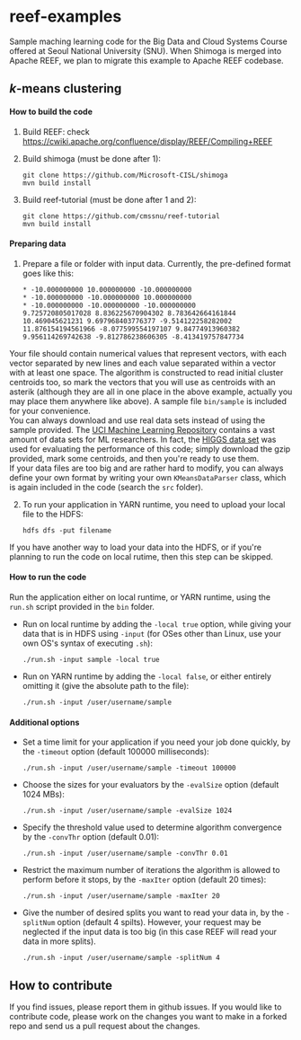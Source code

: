 reef-examples
=============

Sample maching learning code for the Big Data and Cloud Systems Course offered at Seoul National University (SNU).
When Shimoga is merged into Apache REEF, we plan to migrate this example to Apache REEF codebase. 

## *k*-means clustering

#### How to build the code
1. Build REEF: check https://cwiki.apache.org/confluence/display/REEF/Compiling+REEF

2. Build shimoga (must be done after 1):
    ```
    git clone https://github.com/Microsoft-CISL/shimoga
    mvn build install
    ```

3. Build reef-tutorial (must be done after 1 and 2):
    ```
    git clone https://github.com/cmssnu/reef-tutorial
    mvn build install
    ```
  
#### Preparing data
1. Prepare a file or folder with input data. Currently, the pre-defined format goes like this:
    ```
    * -10.000000000 10.000000000 -10.000000000
    * -10.000000000 -10.000000000 10.000000000
    * -10.000000000 -10.000000000 -10.000000000
    9.725720805017028 8.836225670904302 8.783642664161844
    10.469045621231 9.697968403776377 -9.514122258282002
    11.876154194561966 -8.077599554197107 9.84774913960382
    9.956114269742638 -9.812786238606305 -8.413419757847734
    ```
Your file should contain numerical values that represent vectors, with each vector separated by new lines and each value separated within a vector with at least one space. The algorithm is constructed to read initial cluster centroids too, so mark the vectors that you will use as centroids with an asterik (although they are all in one place in the above example, actually you may place them anywhere like above). A sample file `bin/sample` is included for your convenience.  
You can always download and use real data sets instead of using the sample provided. The [UCI Machine Learning Repository](http://archive.ics.uci.edu/ml/) contains a vast amount of data sets for ML researchers. In fact, the [HIGGS data set](http://archive.ics.uci.edu/ml/datasets/HIGGS) was used for evaluating the performance of this code; simply download the gzip provided, mark some centroids, and then you're ready to use them.  
If your data files are too big and are rather hard to modify, you can always define your own format by writing your own `KMeansDataParser` class, which is again included in the code (search the `src` folder).  

2. To run your application in YARN runtime, you need to upload your local file to the HDFS:
    ```
    hdfs dfs -put filename
    ```
If you have another way to load your data into the HDFS, or if you're planning to run the code on local rutime, then this step can be skipped.

#### How to run the code
Run the application either on local runtime, or YARN runtime, using the `run.sh` script provided in the `bin` folder.
* Run on local runtime by adding the `-local true` option, while giving your data that is in HDFS using `-input` (for OSes other than Linux, use your own OS's syntax of executing `.sh`):
    ```
    ./run.sh -input sample -local true 
    ```

* Run on YARN runtime by adding the `-local false`, or either entirely omitting it (give the absolute path to the file):
    ```
    ./run.sh -input /user/username/sample
    ```
    
#### Additional options
* Set a time limit for your application if you need your job done quickly, by the `-timeout` option (default 100000 milliseconds):
    ```
    ./run.sh -input /user/username/sample -timeout 100000
    ```
    
* Choose the sizes for your evaluators by the `-evalSize` option (default 1024 MBs):
    ```
    ./run.sh -input /user/username/sample -evalSize 1024
    ```
    
* Specify the threshold value used to determine algorithm convergence by the `-convThr` option (default 0.01):
    ```
    ./run.sh -input /user/username/sample -convThr 0.01
    ```

* Restrict the maximum number of iterations the algorithm is allowed to perform before it stops, by the `-maxIter` option (default 20 times):
    ```
    ./run.sh -input /user/username/sample -maxIter 20
    ```
    
* Give the number of desired splits you want to read your data in, by the `-splitNum` option (default 4 spilts). However, your request may be neglected if the input data is too big (in this case REEF will read your data in more splits).
    ```
    ./run.sh -input /user/username/sample -splitNum 4
    ```

## How to contribute
If you find issues, please report them in github issues. If you would like to contribute code, please work on the changes you want to make in a forked repo and send us a pull request about the changes.

